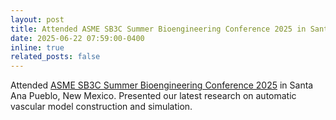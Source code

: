 ```yaml
---
layout: post
title: Attended ASME SB3C Summer Bioengineering Conference 2025 in Santa Ana Pueblo, New Mexico
date: 2025-06-22 07:59:00-0400
inline: true
related_posts: false
---
```

Attended [ASME SB3C Summer Bioengineering Conference 2025](https://event.asme.org/SBC) in Santa Ana Pueblo, New Mexico. Presented our latest research on automatic vascular model construction and simulation.